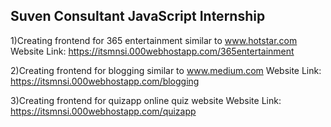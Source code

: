 ## Suven Consultant JavaScript Internship

1)Creating frontend for 365 entertainment similar to www.hotstar.com
Website Link: https://itsmnsi.000webhostapp.com/365entertainment

2)Creating frontend for blogging similar to www.medium.com 
Website Link: https://itsmnsi.000webhostapp.com/blogging

3)Creating frontend for quizapp online quiz website
Website Link:  https://itsmnsi.000webhostapp.com/quizapp
